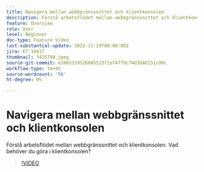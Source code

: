 ```yaml
---
title: Navigera mellan webbgränssnittet och klientkonsolen
description: Förstå arbetsflödet mellan webbgränssnittet och klientkonsolen. Vad behöver du göra i klientkonsolen?
feature: Overview
role: User
level: Beginner
doc-type: Feature Video
last-substantial-update: 2023-11-29T00:00:00Z
jira: KT-14417
thumbnail: 3425798.jpeg
source-git-commit: e2865319526605513f1ef4779c74d3b8d151c99c
workflow-type: tm+mt
source-wordcount: '56'
ht-degree: 0%

---
```



# Navigera mellan webbgränssnittet och klientkonsolen

Förstå arbetsflödet mellan webbgränssnittet och klientkonsolen. Vad behöver du göra i klientkonsolen?

>[!VIDEO](https://video.tv.adobe.com/v/3425798/?learn=on)
